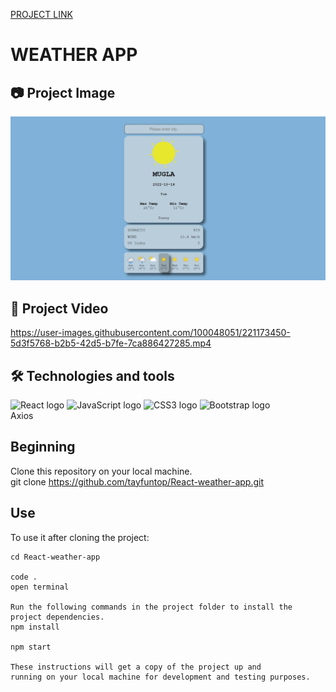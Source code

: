 [PROJECT LINK](https://tayfuntop.github.io/React-weather-app/)

# WEATHER APP

## 📷 Project Image

![Proje Görseli](/public/project.jpg)

## 🎥 Project Video

https://user-images.githubusercontent.com/100048051/221173450-5d3f5768-b2b5-42d5-b7fe-7ca886427285.mp4

## 🛠 Technologies and tools

<p>
<img src="https://img.shields.io/badge/React-000000?logo=react&logoColor=blue" alt="React logo" title="React" height="25" />
<img src="https://img.shields.io/badge/JavaScript-282C34?logo=javascript&logoColor=F7DF1E" alt="JavaScript logo" title="JavaScript" height="25" />
<img src="https://img.shields.io/badge/CSS3-282C34?logo=css3&logoColor=1572B6" alt="CSS3 logo" title="CSS3" height="25" />
<img src="https://img.shields.io/badge/Bootstrap-282C34?logo=bootstrap&logoColor=9267ce" alt="Bootstrap logo" title="Bootstrap" height="25" />
<br>
Axios
</p>

## Beginning

Clone this repository on your local machine.
<br>
git clone https://github.com/tayfuntop/React-weather-app.git

## Use

To use it after cloning the project:
```
cd React-weather-app

code .
open terminal

Run the following commands in the project folder to install the project dependencies.
npm install

npm start

These instructions will get a copy of the project up and 
running on your local machine for development and testing purposes.
```
